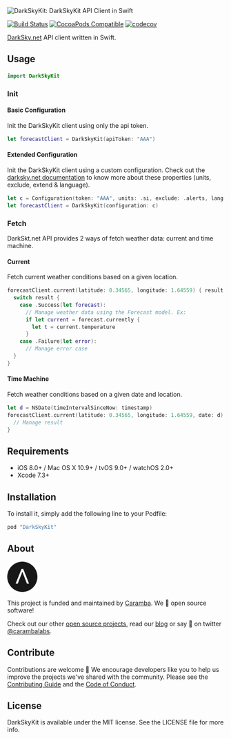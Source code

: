 ![DarkSkyKit: DarkSkyKit API Client in Swift](assets/darksky-header.png)

[![Build Status](https://travis-ci.org/carambalabs/DarkSkyKit.svg?branch=master)](https://travis-ci.org/carambalabs/DarkSkyKit)
[![CocoaPods Compatible](https://img.shields.io/cocoapods/v/DarkSkyKit.svg)](https://img.shields.io/cocoapods/v/DarkSkyKit.svg)
[![codecov](https://codecov.io/gh/carambalabs/DarkSkyKit/branch/master/graph/badge.svg)](https://codecov.io/gh/carambalabs/DarkSkyKit)

[DarkSky.net](https://darksky.net) API client written in Swift.

## Usage

```swift
import DarkSkyKit
```

### Init

#### Basic Configuration
Init the DarkSkyKit client using only the api token.
```swift
let forecastClient = DarkSkyKit(apiToken: "AAA")
```

#### Extended Configuration
Init the DarkSkyKit client using a custom configuration. Check out the [darksky.net documentation](https://darksky.net/dev/) to know more about these properties (units, exclude, extend & language).
```swift
let c = Configuration(token: "AAA", units: .si, exclude: .alerts, lang: "ES")
let forecastClient = DarkSkyKit(configuration: c)
```

### Fetch
DarkSkt.net API provides 2 ways of fetch weather data: current and time machine.

#### Current
Fetch current weather conditions based on a given location.
```swift
forecastClient.current(latitude: 0.34565, longitude: 1.64559) { result in
  switch result {
    case .Success(let forecast):
      // Manage weather data using the Forecast model. Ex:
      if let current = forecast.currently {
        let t = current.temperature
      }
    case .Failure(let error):
      // Manage error case
  }
}

```

#### Time Machine
Fetch weather conditions based on a given date and location.
```swift
let d = NSDate(timeIntervalSinceNow: timestamp)
forecastClient.current(latitude: 0.34565, longitude: 1.64559, date: d) { result in
  // Manage result
}

```

## Requirements

* iOS 8.0+ / Mac OS X 10.9+ / tvOS 9.0+ / watchOS 2.0+
* Xcode 7.3+

## Installation

To install it, simply add the following line to your Podfile:

```ruby
pod "DarkSkyKit"
```

## About

<img src="https://github.com/carambalabs/Foundation/blob/master/ASSETS/avatar_rounded.png?raw=true" width="70" />

This project is funded and maintained by [Caramba](http://caramba.io). We 💛 open source software!

Check out our other [open source projects](https://github.com/carambalabs/), read our [blog](http://blog.caramba.io) or say :wave: on twitter [@carambalabs](http://twitter.com/carambalabs).

## Contribute

Contributions are welcome :metal: We encourage developers like you to help us improve the projects we've shared with the community. Please see the [Contributing Guide](https://github.com/carambalabs/Foundation/blob/master/CONTRIBUTING.md) and the [Code of Conduct](https://github.com/carambalabs/Foundation/blob/master/CONDUCT.md).

## License

DarkSkyKit is available under the MIT license. See the LICENSE file for more info.
